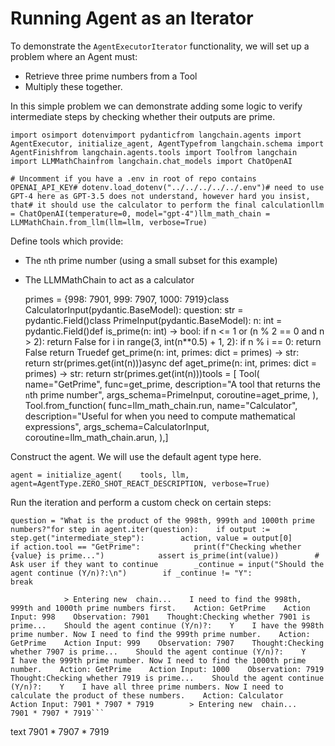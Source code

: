 Running Agent as an Iterator
============================

To demonstrate the `AgentExecutorIterator` functionality, we will set up a problem where an Agent must:

*   Retrieve three prime numbers from a Tool
*   Multiply these together.

In this simple problem we can demonstrate adding some logic to verify intermediate steps by checking whether their outputs are prime.

    import osimport dotenvimport pydanticfrom langchain.agents import AgentExecutor, initialize_agent, AgentTypefrom langchain.schema import AgentFinishfrom langchain.agents.tools import Toolfrom langchain import LLMMathChainfrom langchain.chat_models import ChatOpenAI

    # Uncomment if you have a .env in root of repo contains OPENAI_API_KEY# dotenv.load_dotenv("../../../../../.env")# need to use GPT-4 here as GPT-3.5 does not understand, however hard you insist, that# it should use the calculator to perform the final calculationllm = ChatOpenAI(temperature=0, model="gpt-4")llm_math_chain = LLMMathChain.from_llm(llm=llm, verbose=True)

Define tools which provide:

*   The `n`th prime number (using a small subset for this example)
*   The LLMMathChain to act as a calculator

    primes = {998: 7901, 999: 7907, 1000: 7919}class CalculatorInput(pydantic.BaseModel):    question: str = pydantic.Field()class PrimeInput(pydantic.BaseModel):    n: int = pydantic.Field()def is_prime(n: int) -> bool:    if n <= 1 or (n % 2 == 0 and n > 2):        return False    for i in range(3, int(n**0.5) + 1, 2):        if n % i == 0:            return False    return Truedef get_prime(n: int, primes: dict = primes) -> str:    return str(primes.get(int(n)))async def aget_prime(n: int, primes: dict = primes) -> str:    return str(primes.get(int(n)))tools = [    Tool(        name="GetPrime",        func=get_prime,        description="A tool that returns the `n`th prime number",        args_schema=PrimeInput,        coroutine=aget_prime,    ),    Tool.from_function(        func=llm_math_chain.run,        name="Calculator",        description="Useful for when you need to compute mathematical expressions",        args_schema=CalculatorInput,        coroutine=llm_math_chain.arun,    ),]

Construct the agent. We will use the default agent type here.

    agent = initialize_agent(    tools, llm, agent=AgentType.ZERO_SHOT_REACT_DESCRIPTION, verbose=True)

Run the iteration and perform a custom check on certain steps:

    question = "What is the product of the 998th, 999th and 1000th prime numbers?"for step in agent.iter(question):    if output := step.get("intermediate_step"):        action, value = output[0]        if action.tool == "GetPrime":            print(f"Checking whether {value} is prime...")            assert is_prime(int(value))        # Ask user if they want to continue        _continue = input("Should the agent continue (Y/n)?:\n")        if _continue != "Y":            break

                > Entering new  chain...    I need to find the 998th, 999th and 1000th prime numbers first.    Action: GetPrime    Action Input: 998    Observation: 7901    Thought:Checking whether 7901 is prime...    Should the agent continue (Y/n)?:    Y    I have the 998th prime number. Now I need to find the 999th prime number.    Action: GetPrime    Action Input: 999    Observation: 7907    Thought:Checking whether 7907 is prime...    Should the agent continue (Y/n)?:    Y    I have the 999th prime number. Now I need to find the 1000th prime number.    Action: GetPrime    Action Input: 1000    Observation: 7919    Thought:Checking whether 7919 is prime...    Should the agent continue (Y/n)?:    Y    I have all three prime numbers. Now I need to calculate the product of these numbers.    Action: Calculator    Action Input: 7901 * 7907 * 7919        > Entering new  chain...    7901 * 7907 * 7919```
text    7901 * 7907 * 7919    
```    ...numexpr.evaluate("7901 * 7907 * 7919")...        Answer: 494725326233    > Finished chain.        Observation: Answer: 494725326233    Thought:Should the agent continue (Y/n)?:    Y    I now know the final answer    Final Answer: 494725326233        > Finished chain.